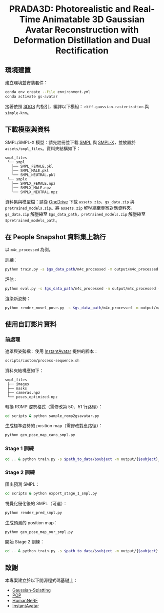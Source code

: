 <div align="center">

# <b>PRADA3D</b>: Photorealistic and Real-Time Animatable 3D Gaussian Avatar Reconstruction with Deformation Distillation and Dual Rectification

</div>

## 環境建置
建立環境並安裝套件：
```bash
conda env create --file environment.yml
conda activate gs-avatar
```
接著依照 [3DGS](https://github.com/graphdeco-inria/gaussian-splatting) 的指引，編譯以下模組： `diff-gaussian-rasterization` 與 `simple-knn`。

## 下載模型與資料 
SMPL/SMPL-X 模型：請先註冊並下載 [SMPL](https://smpl.is.tue.mpg.de/) 與 [SMPL-X](https://smpl-x.is.tue.mpg.de/)，並放置於 `assets/smpl_files`。資料夾結構如下：
```
smpl_files
 └── smpl
   ├── SMPL_FEMALE.pkl
   ├── SMPL_MALE.pkl
   └── SMPL_NEUTRAL.pkl
 └── smplx
   ├── SMPLX_FEMALE.npz
   ├── SMPLX_MALE.npz
   └── SMPLX_NEUTRAL.npz
```

資料集與模型檔：請從 [OneDrive](https://hiteducn0-my.sharepoint.com/:f:/g/personal/lx_hu_hit_edu_cn/EsGcL5JGKhVGnaAtJ-rb1sQBR4MwkdJ9EWqJBIdd2mpi2w?e=KnloBM) 下載 `assets.zip`、`gs_data.zip` 與 `pretrained_models.zip`。將 `assets.zip` 解壓縮至專案對應資料夾，`gs_data.zip` 解壓縮至 `$gs_data_path`，`pretrained_models.zip` 解壓縮至 `$pretrained_models_path`。

## 在 People Snapshot 資料集上執行
以 `m4c_processed` 為例。  

訓練：
```bash
python train.py -s $gs_data_path/m4c_processed -m output/m4c_processed --train_stage 1
```

評估：
```bash
python eval.py -s $gs_data_path/m4c_processed -m output/m4c_processed --epoch 200
```

渲染新姿勢：
```bash
python render_novel_pose.py -s $gs_data_path/m4c_processed -m output/m4c_processed --epoch 200
```

## 使用自訂影片資料

### 前處理
遮罩與姿勢檔：使用 [InstantAvatar](https://github.com/tijiang13/InstantAvatar) 提供的腳本：
```bash
scripts/custom/process-sequence.sh
```
資料夾結構應如下：
```
smpl_files
 ├── images
 ├── masks
 ├── cameras.npz
 └── poses_optimized.npz
```

轉換 ROMP 姿勢格式（需修改第 50、51 行路徑）：
```bash
cd scripts & python sample_romp2gsavatar.py
```

生成標準姿勢的 position map（需修改對應路徑）：
```bash
python gen_pose_map_cano_smpl.py
```

### Stage 1 訓練
```bash
cd .. & python train.py -s $path_to_data/$subject -m output/{$subject}_stage1 --train_stage 1 --pose_op_start_iter 10
```

### Stage 2 訓練
匯出預測 SMPL：
```bash
cd scripts & python export_stage_1_smpl.py
```

視覺化優化後的 SMPL（可選）：
```bash
python render_pred_smpl.py
```

生成預測的 position map：
```bash
python gen_pose_map_our_smpl.py
```

開始 Stage 2 訓練：
```bash
cd .. & python train.py -s $path_to_data/$subject -m output/{$subject}_stage2 --train_stage 2 --stage1_out_path $path_to_stage1_net_save_path
```

## 致謝
本專案建立於以下開源程式碼基礎上：  
- [Gaussian-Splatting](https://github.com/graphdeco-inria/gaussian-splatting)  
- [POP](https://github.com/qianlim/POP)  
- [HumanNeRF](https://github.com/chungyiweng/humannerf)  
- [InstantAvatar](https://github.com/tijiang13/InstantAvatar)  
